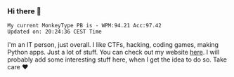 ### Hi there 👋
<!-- PB START -->
```
My current MonkeyType PB is - WPM:94.21 Acc:97.42
Updated on: 20:24:36 CEST Time
```
<!-- PB END -->
I'm an IT person, just overall. I like CTFs, hacking, coding games, making Python apps. Just a lot of stuff.
You can check out my website [here](https://skill3472.github.io/).
I will probably add some interesting stuff here, when I get the idea to do so. Take care ❤️
